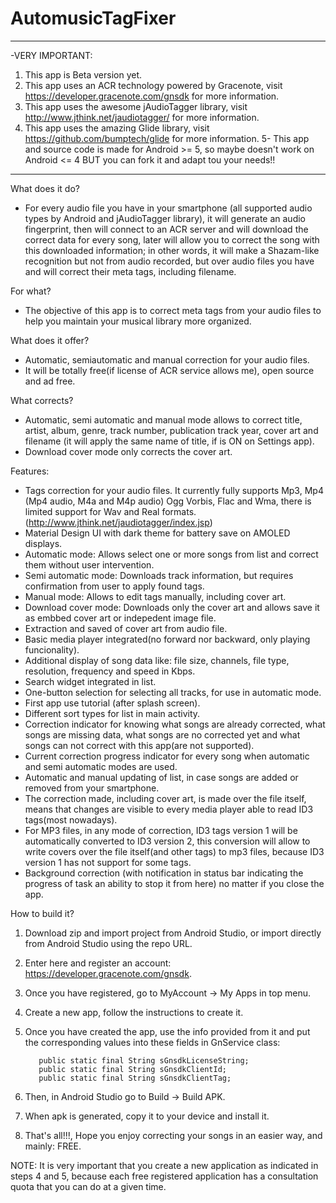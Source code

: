 # AutomusicTagFixer
********************************************************************************************************************************
-VERY IMPORTANT:
1. This app is Beta version yet. 
2. This app uses an ACR technology powered by Gracenote, visit https://developer.gracenote.com/gnsdk for more information.
3. This app uses the awesome jAudioTagger library, visit http://www.jthink.net/jaudiotagger/ for more information.
4. This app uses the amazing Glide library, visit https://github.com/bumptech/glide for more information.
5- This app and source code is made for Android >= 5, so maybe doesn't work on Android <= 4 BUT you can fork it and adapt tou your needs!!
********************************************************************************************************************************
What does it do?
- For every audio file you have in your smartphone (all supported audio types by Android and jAudioTagger library), it will generate an audio fingerprint, then will connect to an ACR server and will download the correct data for every song, later will allow you to correct the song with this downloaded information; in other words, it will make a Shazam-like recognition but not from audio recorded, but over audio files you have and will correct their meta tags, including filename.

For what?
- The objective of this app is to correct meta tags from your audio files to help you maintain your musical library more organized.

What does it offer?
- Automatic, semiautomatic and manual correction for your audio files.
- It will be totally free(if license of ACR service allows me), open source and ad free.

What corrects?
- Automatic, semi automatic and manual mode allows to correct title, artist, album, genre, track number, publication track year, cover art and filename (it will apply the same name of title, if is ON on Settings app).
- Download cover mode only corrects the cover art.


Features:
- Tags correction for your audio files. It currently fully supports Mp3, Mp4 (Mp4 audio, M4a and M4p audio) Ogg Vorbis, Flac and Wma, there is limited support for Wav and Real formats.(http://www.jthink.net/jaudiotagger/index.jsp) 
- Material Design UI with dark theme for battery save on AMOLED displays.
- Automatic mode: Allows select one or more songs from list and correct them without user intervention.
- Semi automatic mode: Downloads track information, but requires confirmation from user to apply found tags.
- Manual mode: Allows to edit tags manually, including cover art.
- Download cover mode: Downloads only the cover art and allows save it as embbed cover art or indepedent image file.
- Extraction and saved of cover art from audio file.
- Basic media player integrated(no forward nor backward, only playing funcionality).
- Additional display of song data like: file size, channels, file type, resolution, frequency and speed in Kbps.
- Search widget integrated in list.
- One-button selection for selecting all tracks, for use in automatic mode.
- First app use tutorial (after splash screen).
- Different sort types for list in main activity.
- Correction indicator for knowing what songs are already corrected, what songs are missing data, what songs are no corrected yet and what songs can not correct with this app(are not supported).
- Current correction progress indicator for every song when automatic and semi automatic modes are used.
- Automatic and manual updating of list, in case songs are added or removed from your smartphone.
- The correction made, including cover art, is made over the file itself, means that changes are visible to every media player able to read ID3 tags(most nowadays).
- For MP3 files, in any mode of correction, ID3 tags version 1 will be automatically converted to ID3 version 2, this conversion will allow to write covers over the file itself(and other tags) to mp3 files, because ID3 version 1 has not support for some tags.
- Background correction (with notification in status bar indicating the progress of task an ability to stop it from here) no matter if you close the app.

How to build it?

1. Download zip and import project from Android Studio, or import directly from Android Studio using the repo URL.
2. Enter here and register an account: https://developer.gracenote.com/gnsdk.
3. Once you have registered, go to MyAccount -> My Apps in top menu.
4. Create a new app, follow the instructions to create it.
5. Once you have created the app, use the info provided from it and put the corresponding values into these fields in GnService class:
          
          public static final String sGnsdkLicenseString;
          public static final String sGnsdkClientId;
          public static final String sGnsdkClientTag;
          
6. Then, in Android Studio go to Build -> Build APK.
7. When apk is generated, copy it to your device and install it.
8. That's all!!!, Hope you enjoy correcting your songs in an easier way, and mainly: FREE.

NOTE: It is very important that you create a new application as indicated in steps 4 and 5, because each free registered application has a consultation quota that you can do at a given time.
